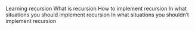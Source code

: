 Learning recursion
What is recursion
How to implement recursion
In what situations you should implement recursion
In what situations you shouldn’t implement recursion
